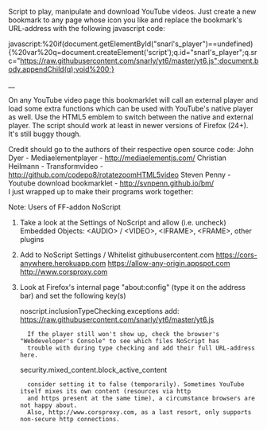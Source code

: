 Script to play, manipulate and download YouTube videos. Just create a new bookmark to any page whose icon you like and replace the bookmark's URL-address with the following javascript code:

javascript:%20if(document.getElementById("snarl's_player")==undefined){%20var%20q=document.createElement('script');q.id="snarl's_player";q.src="https://raw.githubusercontent.com/snarly/yt6/master/yt6.js";document.body.appendChild(q);void%200;}

__

On any YouTube video page this bookmarklet will call an external player and load some extra functions which can be used with YouTube's native player as well. Use the HTML5 emblem to switch between the native and external player. The script should work at least in newer versions of Firefox (24+). It's still buggy though.


Credit should go to the authors of their respective open source code:
   John Dyer - Mediaelementplayer - http://mediaelementjs.com/
   Christian Heilmann - Transformvideo - http://github.com/codepo8/rotatezoomHTML5video
   Steven Penny - Youtube download bookmarklet - http://svnpenn.github.io/bm/   
I just wrapped up to make their programs work together:


Note:
Users of FF-addon NoScript

1. Take a look at the Settings of NoScript and allow (i.e. uncheck)
   Embedded Objects:
      \<AUDIO\> / \<VIDEO\>,
      \<IFRAME\>,
      \<FRAME\>,
      other plugins

2. Add to NoScript Settings / Whitelist
      githubusercontent.com
      https://cors-anywhere.herokuapp.com
      https://allow-any-origin.appspot.com
      http://www.corsproxy.com

3. Look at Firefox's internal page "about:config" (type it on the address bar) and set the following key(s)
      
      noscript.inclusionTypeChecking.exceptions
         add:  https://raw.githubusercontent.com/snarly/yt6/master/yt6.js
        
         If the player still won't show up, check the browser's "Webdeveloper's Console" to see which files NoScript has
         trouble with during type checking and add their full URL-address here.

      security.mixed_content.block_active_content

         consider setting it to false (temporarily). Sometimes YouTube itself mixes its own content (resources via http
         and https present at the same time), a circumstance browsers are not happy about.
         Also, http://www.corsproxy.com, as a last resort, only supports non-secure http connections.
